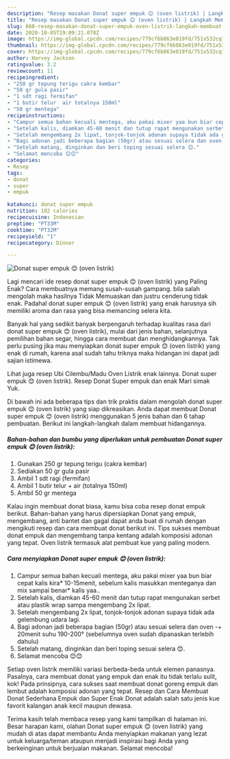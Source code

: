 ```yaml
---
description: "Resep masakan Donat super empuk 😊 (oven listrik) | Langkah Membuat Donat super empuk 😊 (oven listrik) Yang Mudah Dan Praktis"
title: "Resep masakan Donat super empuk 😊 (oven listrik) | Langkah Membuat Donat super empuk 😊 (oven listrik) Yang Mudah Dan Praktis"
slug: 660-resep-masakan-donat-super-empuk-oven-listrik-langkah-membuat-donat-super-empuk-oven-listrik-yang-mudah-dan-praktis
date: 2020-10-05T19:09:21.078Z
image: https://img-global.cpcdn.com/recipes/779cf6b863e019fd/751x532cq70/donat-super-empuk-😊-oven-listrik-foto-resep-utama.jpg
thumbnail: https://img-global.cpcdn.com/recipes/779cf6b863e019fd/751x532cq70/donat-super-empuk-😊-oven-listrik-foto-resep-utama.jpg
cover: https://img-global.cpcdn.com/recipes/779cf6b863e019fd/751x532cq70/donat-super-empuk-😊-oven-listrik-foto-resep-utama.jpg
author: Harvey Jackson
ratingvalue: 3.2
reviewcount: 11
recipeingredient:
- "250 gr tepung terigu cakra kembar"
- "50 gr gula pasir"
- "1 sdt ragi fermifan"
- "1 butir telur  air totalnya 150ml"
- "50 gr mentega"
recipeinstructions:
- "Campur semua bahan kecuali mentega, aku pakai mixer yaa bun biar cepat kalis kira* 10-15menit, sebelum kalis masukkan menteganya dan mix sampai benar* kalis yaa.."
- "Setelah kalis, diamkan 45-60 menit dan tutup rapat mengunakan serbet atau plastik wrap sampa mengembang 2x lipat."
- "Setelah mengembang 2x lipat, tonjok-tonjok adonan supaya tidak ada gelembung udara lagi."
- "Bagi adonan jadi beberapa bagian (50gr) atau sesuai selera dan oven -+ 20menit suhu 190-200° (sebelumnya oven sudah dipanaskan terlebih dahulu)"
- "Setelah matang, dinginkan dan beri toping sesuai selera 😊."
- "Selamat mencoba 😊😊"
categories:
- Resep
tags:
- donat
- super
- empuk

katakunci: donat super empuk 
nutrition: 182 calories
recipecuisine: Indonesian
preptime: "PT33M"
cooktime: "PT32M"
recipeyield: "1"
recipecategory: Dinner

---
```



![Donat super empuk 😊 (oven listrik)](https://img-global.cpcdn.com/recipes/779cf6b863e019fd/751x532cq70/donat-super-empuk-😊-oven-listrik-foto-resep-utama.jpg)

Lagi mencari ide resep donat super empuk 😊 (oven listrik) yang Paling Enak? Cara membuatnya memang susah-susah gampang. bila salah mengolah maka hasilnya Tidak Memuaskan dan justru cenderung tidak enak. Padahal donat super empuk 😊 (oven listrik) yang enak harusnya sih memiliki aroma dan rasa yang bisa memancing selera kita.

Banyak hal yang sedikit banyak berpengaruh terhadap kualitas rasa dari donat super empuk 😊 (oven listrik), mulai dari jenis bahan, selanjutnya pemilihan bahan segar, hingga cara membuat dan menghidangkannya. Tak perlu pusing jika mau menyiapkan donat super empuk 😊 (oven listrik) yang enak di rumah, karena asal sudah tahu triknya maka hidangan ini dapat jadi sajian istimewa.

Lihat juga resep Ubi Cilembu/Madu Oven Listrik enak lainnya. Donat super empuk 😊 (oven listrik). Resep Donat Super empuk dan enak Mari simak Yuk.


Di bawah ini ada beberapa tips dan trik praktis dalam mengolah donat super empuk 😊 (oven listrik) yang siap dikreasikan. Anda dapat membuat Donat super empuk 😊 (oven listrik) menggunakan 5 jenis bahan dan 6 tahap pembuatan. Berikut ini langkah-langkah dalam membuat hidangannya.

<!--inarticleads1-->

##### Bahan-bahan dan bumbu yang diperlukan untuk pembuatan Donat super empuk 😊 (oven listrik):

1. Gunakan 250 gr tepung terigu (cakra kembar)
1. Sediakan 50 gr gula pasir
1. Ambil 1 sdt ragi (fermifan)
1. Ambil 1 butir telur + air (totalnya 150ml)
1. Ambil 50 gr mentega


Kalau ingin membuat donat biasa, kamu bisa coba resep donat empuk berikut. Bahan-bahan yang harus dipersiapkan Donat yang empuk, mengembang, anti bantet dan gagal dapat anda buat di rumah dengan mengikuti resep dan cara membuat donat berikut ini. Tips sukses membuat donat empuk dan mengembang tanpa kentang adalah komposisi adonan yang tepat. Oven listrik termasuk alat pembuat kue yang paling modern. 

<!--inarticleads2-->

##### Cara menyiapkan Donat super empuk 😊 (oven listrik):

1. Campur semua bahan kecuali mentega, aku pakai mixer yaa bun biar cepat kalis kira* 10-15menit, sebelum kalis masukkan menteganya dan mix sampai benar* kalis yaa..
1. Setelah kalis, diamkan 45-60 menit dan tutup rapat mengunakan serbet atau plastik wrap sampa mengembang 2x lipat.
1. Setelah mengembang 2x lipat, tonjok-tonjok adonan supaya tidak ada gelembung udara lagi.
1. Bagi adonan jadi beberapa bagian (50gr) atau sesuai selera dan oven -+ 20menit suhu 190-200° (sebelumnya oven sudah dipanaskan terlebih dahulu)
1. Setelah matang, dinginkan dan beri toping sesuai selera 😊.
1. Selamat mencoba 😊😊


Setiap oven listrik memiliki variasi berbeda-beda untuk elemen panasnya. Pasalnya, cara membuat donat yang empuk dan enak itu tidak terlalu sulit, kok! Pada prinsipnya, cara sukses saat membuat donat goreng empuk dan lembut adalah komposisi adonan yang tepat. Resep dan Cara Membuat Donat Sederhana Empuk dan Super Enak Donat adalah salah satu jenis kue favorit kalangan anak kecil maupun dewasa. 

Terima kasih telah membaca resep yang kami tampilkan di halaman ini. Besar harapan kami, olahan Donat super empuk 😊 (oven listrik) yang mudah di atas dapat membantu Anda menyiapkan makanan yang lezat untuk keluarga/teman ataupun menjadi inspirasi bagi Anda yang berkeinginan untuk berjualan makanan. Selamat mencoba!
